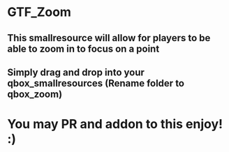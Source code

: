 # GTF_Zoom

## This smallresource will allow for players to be able to zoom in to focus on a point

## Simply drag and drop into your qbox_smallresources (Rename folder to qbox_zoom)

# You may PR and addon to this enjoy! :)

